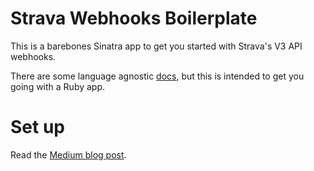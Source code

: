 # Strava Webhooks Boilerplate

This is a barebones Sinatra app to get you started with Strava's V3 API webhooks.

There are some language agnostic [docs](https://developers.strava.com/docs/webhooks/), but this is intended to get you going with a Ruby app.

# Set up

Read the [Medium blog post](https://medium.com/@eric.l.m.thomas/setting-up-strava-webhooks-e8b825329dc7).